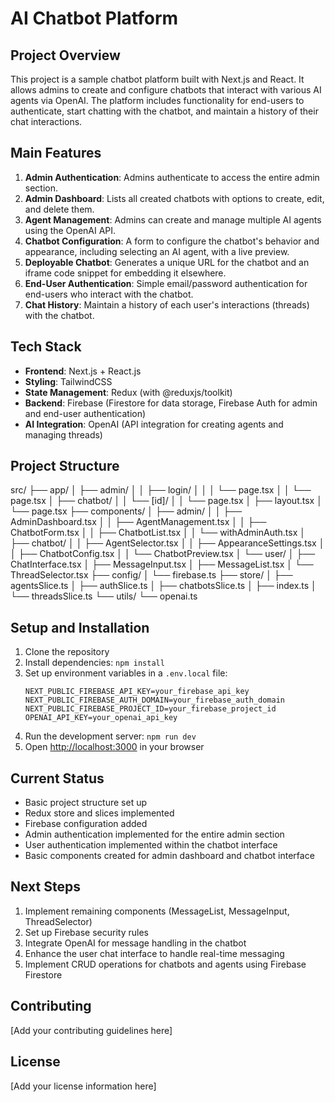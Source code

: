 # AI Chatbot Platform

## Project Overview

This project is a sample chatbot platform built with Next.js and React. It allows admins to create and configure chatbots that interact with various AI agents via OpenAI. The platform includes functionality for end-users to authenticate, start chatting with the chatbot, and maintain a history of their chat interactions.

## Main Features

1. **Admin Authentication**: Admins authenticate to access the entire admin section.
2. **Admin Dashboard**: Lists all created chatbots with options to create, edit, and delete them.
3. **Agent Management**: Admins can create and manage multiple AI agents using the OpenAI API.
4. **Chatbot Configuration**: A form to configure the chatbot's behavior and appearance, including selecting an AI agent, with a live preview.
5. **Deployable Chatbot**: Generates a unique URL for the chatbot and an iframe code snippet for embedding it elsewhere.
6. **End-User Authentication**: Simple email/password authentication for end-users who interact with the chatbot.
7. **Chat History**: Maintain a history of each user's interactions (threads) with the chatbot.

## Tech Stack

- **Frontend**: Next.js + React.js
- **Styling**: TailwindCSS
- **State Management**: Redux (with @reduxjs/toolkit)
- **Backend**: Firebase (Firestore for data storage, Firebase Auth for admin and end-user authentication)
- **AI Integration**: OpenAI (API integration for creating agents and managing threads)

## Project Structure

src/
├── app/
│ ├── admin/
│ │ ├── login/
│ │ │ └── page.tsx
│ │ └── page.tsx
│ ├── chatbot/
│ │ └── [id]/
│ │ └── page.tsx
│ ├── layout.tsx
│ └── page.tsx
├── components/
│ ├── admin/
│ │ ├── AdminDashboard.tsx
│ │ ├── AgentManagement.tsx
│ │ ├── ChatbotForm.tsx
│ │ ├── ChatbotList.tsx
│ │ └── withAdminAuth.tsx
│ ├── chatbot/
│ │ ├── AgentSelector.tsx
│ │ ├── AppearanceSettings.tsx
│ │ ├── ChatbotConfig.tsx
│ │ └── ChatbotPreview.tsx
│ └── user/
│ ├── ChatInterface.tsx
│ ├── MessageInput.tsx
│ ├── MessageList.tsx
│ └── ThreadSelector.tsx
├── config/
│ └── firebase.ts
├── store/
│ ├── agentsSlice.ts
│ ├── authSlice.ts
│ ├── chatbotsSlice.ts
│ ├── index.ts
│ └── threadsSlice.ts
└── utils/
└── openai.ts

## Setup and Installation

1. Clone the repository
2. Install dependencies: `npm install`
3. Set up environment variables in a `.env.local` file:
   ```
   NEXT_PUBLIC_FIREBASE_API_KEY=your_firebase_api_key
   NEXT_PUBLIC_FIREBASE_AUTH_DOMAIN=your_firebase_auth_domain
   NEXT_PUBLIC_FIREBASE_PROJECT_ID=your_firebase_project_id
   OPENAI_API_KEY=your_openai_api_key
   ```
4. Run the development server: `npm run dev`
5. Open [http://localhost:3000](http://localhost:3000) in your browser

## Current Status

- Basic project structure set up
- Redux store and slices implemented
- Firebase configuration added
- Admin authentication implemented for the entire admin section
- User authentication implemented within the chatbot interface
- Basic components created for admin dashboard and chatbot interface

## Next Steps

1. Implement remaining components (MessageList, MessageInput, ThreadSelector)
2. Set up Firebase security rules
3. Integrate OpenAI for message handling in the chatbot
4. Enhance the user chat interface to handle real-time messaging
5. Implement CRUD operations for chatbots and agents using Firebase Firestore

## Contributing

[Add your contributing guidelines here]

## License

[Add your license information here]